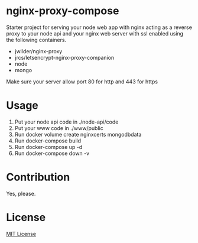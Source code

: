 # nginx-proxy-compose
Starter project for serving your node web app with nginx acting as a reverse proxy to your node api and your nginx web server with ssl enabled using the following containers.

- jwilder/nginx-proxy
- jrcs/letsencrypt-nginx-proxy-companion
- node
- mongo

Make sure your server allow port 80 for http and 443 for https

# Usage
1. Put your node api code in ./node-api/code
2. Put your www code in ./www/public
3. Run docker volume create nginxcerts mongodbdata
4. Run docker-compose build
5. Run docker-compose up -d
6. Run docker-compose down -v

# Contribution
Yes, please.

# License
[MIT License](https://opensource.org/licenses/mit-license.php)
